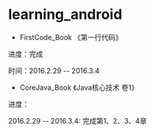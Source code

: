 # learning_android

* FirstCode_Book 《第一行代码》 

进度：完成

时间：2016.2.29 -- 2016.3.4



* CoreJava_Book 《Java核心技术 卷1》

进度：

2016.2.29 -- 2016.3.4:  完成第1、2、3、4章


